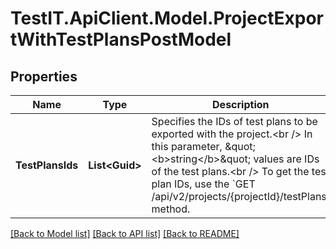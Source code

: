 # TestIT.ApiClient.Model.ProjectExportWithTestPlansPostModel

## Properties

Name | Type | Description | Notes
------------ | ------------- | ------------- | -------------
**TestPlansIds** | **List&lt;Guid&gt;** | Specifies the IDs of test plans to be exported with the project.&lt;br /&gt;  In this parameter, \&quot;&lt;b&gt;string&lt;/b&gt;\&quot; values are IDs of the test plans.&lt;br /&gt;  To get the test plan IDs, use the &#x60;GET /api/v2/projects/{projectId}/testPlans&#x60; method. | [optional] 

[[Back to Model list]](../README.md#documentation-for-models) [[Back to API list]](../README.md#documentation-for-api-endpoints) [[Back to README]](../README.md)

